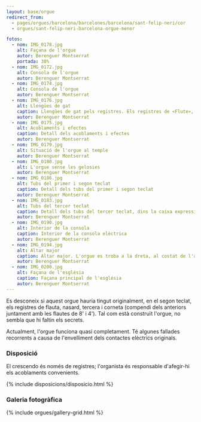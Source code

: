 ```yaml
---
layout: base/orgue
redirect_from:
  - pages/orgues/barcelona/barcelones/barcelona/sant-felip-neri/cor
  - orgues/sant-felip-neri-barcelona-orgue-menor

fotos:
  - nom: IMG_0178.jpg
    alt: Façana de l'orgue
    autor: Berenguer Montserrat
    portada: 38%
  - nom: IMG_0172.jpg
    alt: Consola de l'orgue
    autor: Berenguer Montserrat
  - nom: IMG_0174.jpg
    alt: Consola de l'orgue
    autor: Berenguer Montserrat
  - nom: IMG_0176.jpg
    alt: Llengües de gat
    caption: Llengües de gat pels registres. Els registres de «Flute», «Nazard», «Tierce» i «Cornet» no existeixen
    autor: Berenguer Montserrat
  - nom: IMG_0175.jpg
    alt: Acoblaments i efectes
    caption: Detall dels acoblaments i efectes
    autor: Berenguer Montserrat
  - nom: IMG_0179.jpg
    alt: Situació de l'orgue al temple
    autor: Berenguer Montserrat
  - nom: IMG_0180.jpg
    alt: L'orgue sense les gelosies
    autor: Berenguer Montserrat
  - nom: IMG_0186.jpg
    alt: Tubs del primer i segon teclat
    caption: Detall dels tubs del primer i segon teclat
    autor: Berenguer Montserrat
  - nom: IMG_0183.jpg
    alt: Tubs del tercer teclat
    caption: Detall dels tubs del tercer teclat, dins la caixa expressiva
    autor: Berenguer Montserrat
  - nom: IMG_0190.jpg
    alt: Interior de la consola
    caption: Interior de la consola elèctrica
    autor: Berenguer Montserrat
  - nom: IMG_0194.jpg
    alt: Altar major
    caption: Altar major. L'orgue es troba a la dreta, al costat de l'altre altar
    autor: Berenguer Montserrat
  - nom: IMG_0200.jpg
    alt: Façana de l'església
    caption: Façana principal de l'església
    autor: Berenguer Montserrat
---
```


Es desconeix si aquest orgue hauria tingut originalment, en el segon teclat, els registres de flauta, nasard, tercera i
corneta (compendi dels anteriors juntament amb les flautes de 8' i 4'). Tal com està construït l'orgue, no sembla que
hi faltin els secrets.

Actualment, l'orgue funciona quasi completament. Té algunes fallades recorrents a causa de l'envelliment dels contactes
elèctrics originals. 

### Disposició

El crescendo és només de registres; l'organista és responsable d'afegir-hi els acoblaments convenients. 

{% include disposicions/disposicio.html %}

### Galeria fotogràfica

{% include orgues/gallery-grid.html %}
